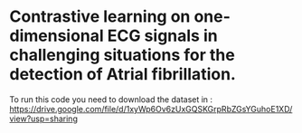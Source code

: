 # Contrastive learning on one-dimensional ECG signals in challenging situations for the detection of Atrial fibrillation.

To run this code you need to download the dataset in : 
https://drive.google.com/file/d/1xyWp6Ov6zUxGQSKGrpRbZGsYGuhoE1XD/view?usp=sharing

